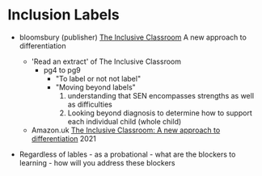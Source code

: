 Inclusion Labels
================

* bloomsbury (publisher) [The Inclusive Classroom](https://www.bloomsbury.com/uk/inclusive-classroom-9781472977892/) A new approach to differentiation
    * 'Read an extract' of The Inclusive Classroom
        * pg4 to pg9
            * "To label or not not label"
            * "Moving beyond labels"
                1. understanding that SEN encompasses strengths as well as difficulties
                2. Looking beyond diagnosis to determine how to support each individual child (whole child)
    * Amazon.uk [The Inclusive Classroom: A new approach to differentiation](https://www.amazon.co.uk/Inclusive-Classroom-Daniel-Sobel/dp/1472977920/) 2021

* Regardless of lables - as a probational - what are the blockers to learning - how will you address these blockers

